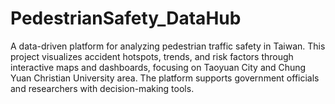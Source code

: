 # PedestrianSafety_DataHub
A data-driven platform for analyzing pedestrian traffic safety in Taiwan. This project visualizes accident hotspots, trends, and risk factors through interactive maps and dashboards, focusing on Taoyuan City and Chung Yuan Christian University area. The platform supports government officials and researchers with decision-making tools.
